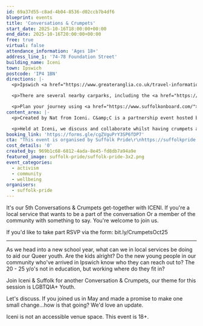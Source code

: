 ```yaml
---
id: 69a37d55-c8ad-4b04-8536-d02ccb7b4df6
blueprint: events
title: 'Conversations & Crumpets'
start_date: 2025-10-16T18:00:00+00:00
end_date: 2025-10-16T20:00:00+00:00
free: true
virtual: false
attendance_information: 'Ages 18+'
address_line_1: '74-78 Foundation Street'
building_name: Iceni
town: Ipswich
postcode: 'IP4 1BN'
directions: |-
  <p>Ipswich <a href="https://www.greateranglia.co.uk/travel-information/station-information/ips">railway station</a> is a 15 minute walk away, and the <a href="https://www.google.co.uk/maps/place/Tower+Ramparts+bus+station/@52.0590456,1.1530657,17z/data=!4m23!1m16!4m15!1m6!1m2!1s0x47d9a1d34396d717:0xe270c06e32b8a13f!2sTower+Ramparts+bus+station,+Ipswich!2m2!1d1.154715!2d52.059341!1m6!1m2!1s0x47d9a1d4b1ce6d1f:0xd66f77daa10f45b6!2sCounty+Library,+Northgate+St,+Ipswich+IP1+3DE!2m2!1d1.1565145!2d52.0587199!3e2!3m5!1s0x47d9a1d34396d717:0xe270c06e32b8a13f!8m2!3d52.059341!4d1.154715!16s%2Fg%2F1q67cvcv8?entry=ttu">Tower Ramparts bus station</a> is a 10 minute walk away.</p>

  <p>There are several nearby carparks, including the <a href="https://www.buttermarketipswich.com/Parking/">Buttermarket</a> a seven minute walk away.</p>

  <p>Plan your journey using <a href="https://www.suffolkonboard.com/">Suffolk Onboard</a>.</p>
content_area: |-
  <p>Created by Nat from Iceni. C&amp;C is a partnership event hosted by Iceni &amp; Suffolk Pride to create an opportunity for local organisations to get together in a laidback environment to discuss current issues facing the LGBTQIA+ community. Working together to see how they can improve their organisations to better aid their queer service users.</p>

  <p>Held at Iceni, we discuss and collaborate whilst having crumpets and refreshments.</p>
booking_link: 'https://forms.gle/cgZVguPrY3SP6fDP7'
cta: "This event is organised by Suffolk Pride\r\nhttps://suffolkpride.org.uk/\r\ninfo@suffolkpride.org.uk"
cost_details: '0'
created_by: 969b1c68-6812-4ada-8e45-fd8db7a94a9e
featured_image: suffolk-pride/suffolk-pride-3x2.png
event_categories:
  - activism
  - community
  - wellbeing
organisers:
  - suffolk-pride
---
```

It's our 5th Conversations & Crumpets get-together with ICENI.
If you're a local service that wants to be a part of the conversation
Or a member of the community with something to say.
You're welcome to join us.

If you'd like to take part RSVP via the form: bit.ly/CrumpetsOct25 

-----
As we head into a new school year, what can we in local services be doing to aid our Queer youth. Are the kids alright? Do the new young people in our community who've arrived in Ipswich know who they can reach out to?
The 20 - 25 y/o's not in education, but working where do they fit in?

Join Iceni & Suffolk for another Conversation & Crumpets, our theme for this session is LGBTQIA+ Youth.

Let's discuss. If you joined us in May and made a promise to make one small change...how is that going? We'd love an update.


Iceni is not an accessible venue space. This event is 18+.